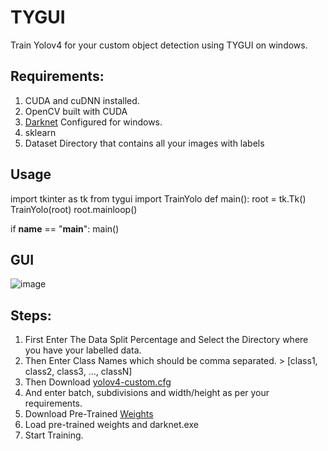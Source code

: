 # TYGUI

Train Yolov4 for your custom object detection using TYGUI on windows. 
## Requirements:
1. CUDA and cuDNN installed.
2. OpenCV built with CUDA
3. [Darknet](https://github.com/AlexeyAB/darknet) Configured for windows.
4. sklearn
5. Dataset Directory that contains all your images with labels

## Usage 

import tkinter as tk
from tygui import TrainYolo
def main():
	root = tk.Tk()
	TrainYolo(root)
	root.mainloop()

if __name__ == "__main__":
	main()


## GUI
![image](https://user-images.githubusercontent.com/53510596/120350802-bd731780-c318-11eb-8f0a-b563c07d65fc.png)

## Steps:
1. First Enter The Data Split Percentage and Select the Directory where you have your labelled data.
2. Then Enter Class Names which should be comma separated. > [class1, class2, class3, ..., classN]
3. Then Download [yolov4-custom.cfg](https://github.com/AlexeyAB/darknet/blob/master/cfg/yolov4-custom.cfg)
4. And enter batch, subdivisions and width/height as per your requirements.
5. Download Pre-Trained [Weights](https://github.com/AlexeyAB/darknet/releases/download/darknet_yolo_v3_optimal/yolov4.conv.137)
6. Load pre-trained weights and darknet.exe
7. Start Training.
